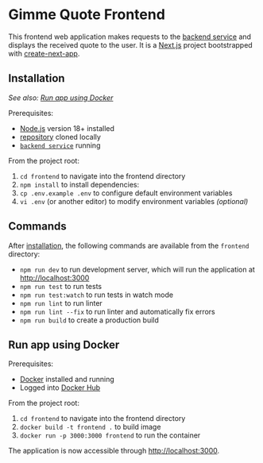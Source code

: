 # Gimme Quote Frontend

This frontend web application makes requests to the [backend service](../backend) and displays the received quote to the user. It is a [Next.js](https://nextjs.org/) project bootstrapped with [create-next-app](https://github.com/vercel/next.js/tree/canary/packages/create-next-app).

## Installation

*See also: [Run app using Docker](#run-app-using-docker)*

Prerequisites:
- [Node.js](https://nodejs.org/) version 18+ installed
- [repository](..) cloned locally
- [`backend service`](../backend) running

From the project root:
1. `cd frontend` to navigate into the frontend directory
2. `npm install` to install dependencies:
3. `cp .env.example .env` to configure default environment variables
4. `vi .env` (or another editor) to modify environment variables *(optional)*

## Commands

After [installation](#installation), the following commands are available from the `frontend` directory:

- `npm run dev` to run development server, which will run the application at [http://localhost:3000](http://localhost:3000)
- `npm run test` to run tests
- `npm run test:watch` to run tests in watch mode
- `npm run lint` to run linter
- `npm run lint --fix` to run linter and automatically fix errors
- `npm run build` to create a production build

## Run app using Docker

Prerequisites:
- [Docker](https://www.docker.com/) installed and running
- Logged into [Docker Hub](https://hub.docker.com/)

From the project root:
1. `cd frontend` to navigate into the frontend directory
2. `docker build -t frontend .` to build image
3. `docker run -p 3000:3000 frontend` to run the container

The application is now accessible through [http://localhost:3000](http://localhost:3000).
